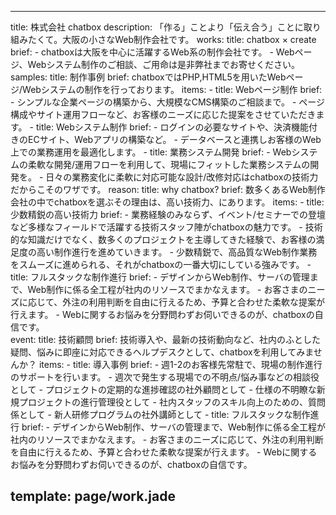 ----
title: 株式会社 chatbox
description: 「作る」ことより「伝え合う」ことに取り組みたくて。大阪の小さなWeb制作会社です。
works:
  title: chatbox × create
  brief: 
    - chatboxは大阪を中心に活躍するWeb系の制作会社です。
    - Webページ、Webシステム制作のご相談、ご用命は是非弊社までお寄せください。
  samples:
    title: 制作事例
    brief: chatboxではPHP,HTML5を用いたWebページ/Webシステムの制作を行っております。
    items:
      - title: Webページ制作
        brief:
          - シンプルな企業ページの構築から、大規模なCMS構築のご相談まで。
          - ページ構成やサイト運用フローなど、お客様のニーズに応じた提案をさせていただきます。
      - title: Webシステム制作
        brief:
          - ログインの必要なサイトや、決済機能付きのECサイト、Webアプリの構築など。
          - データベースと連携しお客様のWeb上での業務運用を最適化します。
      - title: 業務システム開発
        brief:
          - Webシステムの柔軟な開発/運用フローを利用して、現場にフィットした業務システムの開発を。
          - 日々の業務変化に柔軟に対応可能な設計/改修対応はchatboxの技術力だからこそのワザです。
  reason:
    title: why chatbox?
    brief: 数多くあるWeb制作会社の中でchatboxを選ぶその理由は、高い技術力、にあります。
    items:
      - title: 少数精鋭の高い技術力
        brief:
          - 業務経験のみならず、イベント/セミナーでの登壇など多様なフィールドで活躍する技術スタッフ陣がchatboxの魅力です。
          - 技術的な知識だけでなく、数多くのプロジェクトを主導してきた経験で、お客様の満足度の高い制作進行を進めていきます。
          - 少数精鋭で、高品質なWeb制作業務をスムーズに進められる、それがchatboxの一番大切にしている強みです。
      - title: フルスタックな制作進行
        brief:
          - デザインからWeb制作、サーバの管理まで、Web制作に係る全工程が社内のリソースでまかなえます。
          - お客さまのニーズに応じて、外注の利用判断を自由に行えるため、予算と合わせた柔軟な提案が行えます。
          - Webに関するお悩みを分野問わずお伺いできるのが、chatboxの自信です。      
  event:
    title: 技術顧問 
    brief: 技術導入や、最新の技術動向など、社内のふとした疑問、悩みに即座に対応できるヘルプデスクとして、chatboxを利用してみませんか？
    items:
      - title: 導入事例
        brief:
          - 週1-2のお客様先常駐で、現場の制作進行のサポートを行います。
          - 週次で発生する現場での不明点/悩み事などの相談役として
          - プロジェクトの定期的な進捗確認の社外顧問として
          - 仕様の不明瞭な新規プロジェクトの進行管理役として
          - 社内スタッフのスキル向上のための、質問係として
          - 新人研修プログラムの社外講師として
      - title: フルスタックな制作進行
        brief:
          - デザインからWeb制作、サーバの管理まで、Web制作に係る全工程が社内のリソースでまかなえます。
          - お客さまのニーズに応じて、外注の利用判断を自由に行えるため、予算と合わせた柔軟な提案が行えます。
          - Webに関するお悩みを分野問わずお伺いできるのが、chatboxの自信です。      

template: page/work.jade
----
